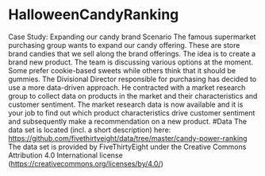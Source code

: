 # HalloweenCandyRanking
Case Study: Expanding our candy brand
Scenario
The famous supermarket purchasing group wants to expand our candy offering. These are store brand candies that we sell along the brand offerings. The idea is to create a brand new product. The team is discussing
various options at the moment.
Some prefer cookie-based sweets while others think that it should be gummies. The Divisional Director responsible for purchasing has decided to use a more data-driven approach. He contracted
with a market research group to collect data on products in the market and their characteristics and customer sentiment.
The market research data is now available and it is your job to find out which product characteristics drive customer sentiment and subsequently make a recommendation on a new product.
#Data
The data set is located (incl. a short description) here:
https://github.com/fivethirtyeight/data/tree/master/candy-power-ranking
The data set is provided by FiveThirtyEight under the Creative Commons Attribution 4.0 International
license (https://creativecommons.org/licenses/by/4.0/)
